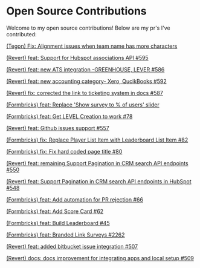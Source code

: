 # Open Source Contributions

Welcome to my open source contributions! Below are my pr's I've contributed:

[(Tegon) Fix: Alignment issues when team name has more characters](https://github.com/tegonhq/tegon/pull/264)

[(Revert)    feat: Support for Hubspot associations API #595  ](https://github.com/revertinc/revert/pull/595)   

[(Revert)  feat: new ATS integration -GREENHOUSE, LEVER #586  ](https://github.com/revertinc/revert/pull/586)

[(Revert)   feat: new accounting category- Xero, QucikBooks #592  ](https://github.com/revertinc/revert/pull/592)

[(Revert)  fix: corrected the link to ticketing system in docs #587 ](https://github.com/revertinc/revert/pull/587)

[
(Formbricks)  feat: Replace 'Show survey to % of users' slider](https://github.com/formbricks/formbricks/pull/2719)

[(Formbricks)   feat: Get LEVEL Creation to work #78 ](https://github.com/formbricks/oss.gg/pull/78)

[(Revert) feat: Github issues support #557 ](https://github.com/revertinc/revert/pull/557)

[(Formbricks)   fix: Replace Player List Item with Leaderboard List Item #82  ](https://github.com/formbricks/oss.gg/pull/82)

[ (Formbricks)  fix: Fix hard coded page title #80  ](https://github.com/formbricks/oss.gg/pull/80)

 [(Revert)  feat: remaining Support Pagination in CRM search API endpoints #550 ](https://github.com/revertinc/revert/pull/550) 

[(Revert)   feat: Support Pagination in CRM search API endpoints in HubSpot #548  ](https://github.com/revertinc/revert/pull/548)  

[(Formbricks)  feat: Add automation for PR rejection #66 ](https://github.com/formbricks/oss.gg/pull/66)  

[(Formbricks)  feat: Add Score Card #62 ](https://github.com/formbricks/oss.gg/pull/62)  

[(Formbricks)  feat: Build Leaderboard #45 ](https://github.com/formbricks/oss.gg/pull/45)  

[(Formbricks)  feat: Branded Link Surveys #2262 ](https://github.com/formbricks/formbricks/pull/2262)   

[(Revert)  feat: added bitbucket issue integration #507 ](https://github.com/revertinc/revert/pull/507)   

[(Revert)  docs: docs improvement for integrating apps and local setup #509 ](https://github.com/revertinc/revert/pull/509)

